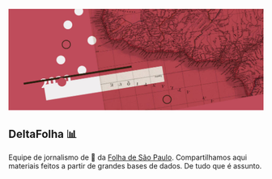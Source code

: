 ![Banner DeltaFolha](/images/banner.jpg)

## DeltaFolha :bar_chart:

Equipe de jornalismo de :game_die: da [Folha de São Paulo](https://www.folha.uol.com.br/). Compartilhamos aqui materiais feitos a partir de grandes bases de dados. De tudo que é assunto.

<!--

**Here are some ideas to get you started:**

🙋‍♀️ A short introduction - what is your organization all about?
🌈 Contribution guidelines - how can the community get involved?
👩‍💻 Useful resources - where can the community find your docs? Is there anything else the community should know?
🍿 Fun facts - what does your team eat for breakfast?
🧙 Remember, you can do mighty things with the power of [Markdown](https://guides.github.com/features/mastering-markdown/)
-->

